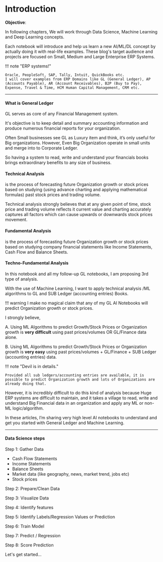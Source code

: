 # Introduction

**Objective**:

In following chapters, We will work through Data Science, Machine Learning and Deep Learning concepts.

Each notebook will introduce and help us learn a new AI/ML/DL concept by actually doing it with real-life examples. These blog's target audience and projects are focused on Small, Medium and Large Enterprise ERP Systems.

!!! note "ERP systems!"
    
    Oracle, PeopleSoft, SAP, Tally, Intuit, QuickBooks etc.
    I will cover examples from ERP Domains like GL (General Ledger), AP (Accounts Payable), AR (Account Receivables), B2P (Buy to Pay), Expense, Travel & Time, HCM Human Capital Management, CRM etc.

---

#### What is General Ledger
GL serves as core of any Financial Management system.

It's objective is to keep detail and summary accounting information and produce numerous financial reports for your organization.

Often Small businesses see GL as Luxury item and think, it’s only useful for Big organizations. However, Even Big Organization operate in small units and merge into to Corporate Ledger.

So having a system to read, write and understand your financials books brings extraordinary benefits to any size of business.

#### Technical Analysis

is the process of forecasting future Organization growth or stock prices based on studying (using advance charting and applying mathematical formulas) past stock prices and trading volume.

Technical analysis strongly believes that at any given point of time, stock price and trading volume reflects it current value and charting accurately captures all factors which can cause upwards or downwards stock prices movement.

#### Fundamental Analysis
is the process of forecasting future Organization growth or stock prices based on studying company financial statements like Income Statements, Cash Flow and Balance Sheets.

#### Techno-Fundamental Analysis
In this notebook and all my follow-up GL notebooks, I am proposing 3rd type of analysis.

With the use of Machine Learning, I want to apply technical analysis /ML algorithms to GL and SUB Ledger (accounting entries) Books.

!!! warning
    I make no magical claim that any of my GL AI Notebooks will predict Organization growth or stock prices.

I strongly believe,

A. Using ML Algorithms to predict Growth/Stock Prices or Organization growth is **very difficult** using past prices/volumes OR GL/Finance data alone.

B. Using ML Algorithms to predict Growth/Stock Prices or Organization growth is **very easy** using past prices/volumes + GL/Finance + SUB Ledger (accounting entries) data.

!!! note "Devil is in details."

    Provided all sub ledgers/accounting entries are available, it is possible to predict Organization growth and lots of Organizations are already doing that.

However, it is incredibly difficult to do this kind of analysis because
Huge ERP systems are difficult to maintain, and it takes a village to read, write and understand Big Financial data in an organization and apply any ML or non-ML logic/algorithm.

In these articles, I’m sharing very high level AI notebooks to understand and get you started with General Ledger and Machine Learning.

---

#### Data Science steps

Step 1: Gather Data
  * Cash Flow Statements
  * Income Statements
  * Balance Sheets
  * Market data (like geography, news, market trend, jobs etc)
  * Stock prices

Step 2: Prepare/Clean Data

Step 3: Visualize Data

Step 4: Identify features

Step 5: Identify Labels/Regression Values or Prediction

Step 6: Train Model

Step 7: Predict / Regression

Step 8: Score Prediction

Let's get started...
